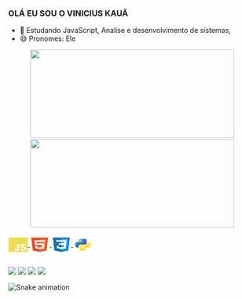 ### OLÁ EU SOU O VINICIUS KAUÃ

- 🌱 Estudando JavaScript, Analise e desenvolvimento de sistemas,
- 😄 Pronomes: Ele

<div align="center">
  <a href="https://github.com/viniznn777">
  <img height="180em" width="415px" src="https://github-readme-stats.vercel.app/api?username=viniznn777&show_icons=true&theme=dark&include_all_commits=true&count_private=true"/>
  <img height="180em" width="415px" src="https://github-readme-stats.vercel.app/api/top-langs/?username=viniznn777&layout=compact&langs_count=7&theme=dark"/>
</div>
  
  <div style="display: inline_block"><br>
  <img align="center" alt="Vini-Js" height="30" width="40" src="https://raw.githubusercontent.com/devicons/devicon/master/icons/javascript/javascript-plain.svg">
  <img align="center" alt="Vini-HTML" height="30" width="40" src="https://raw.githubusercontent.com/devicons/devicon/master/icons/html5/html5-original.svg">
  <img align="center" alt="Vini-CSS" height="30" width="40" src="https://raw.githubusercontent.com/devicons/devicon/master/icons/css3/css3-original.svg">
  <img align="center" alt="Vini-Python" height="30" width="40" src="https://raw.githubusercontent.com/devicons/devicon/master/icons/python/python-original.svg">
</div>
  
  ##
  
  <div>
  <a href="https://www.instagram.com/viniznn.444/" target="_blank"><img src="https://img.shields.io/badge/-Instagram-%23E4405F?style=for-the-badge&logo=instagram&logoColor=white" target="_blank"></a>
 <a href="https://discord.io/viniznn777" target="_blank"><img src="https://img.shields.io/badge/Discord-7289DA?style=for-the-badge&logo=discord&logoColor=white" target="_blank"></a> 
  <a href = "mailto:viniciuskauan166@gmail.com"><img src="https://img.shields.io/badge/-Gmail-%23333?style=for-the-badge&logo=gmail&logoColor=white" target="_blank"></a>
  <a href="https://www.linkedin.com/in/viniciusdev/" target="_blank"><img src="https://img.shields.io/badge/-LinkedIn-%230077B5?style=for-the-badge&logo=linkedin&logoColor=white" target="_blank"></a> 
</div>

  ![Snake animation](https://github.com/viniznn777/viniznn777/blob/output/github-contribution-grid-snake.svg)
